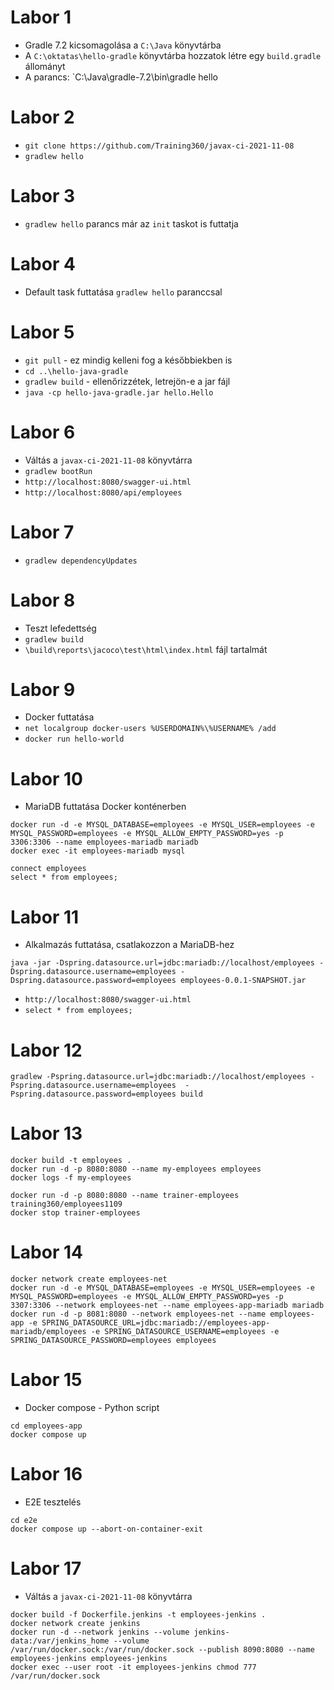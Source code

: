 # Labor 1

* Gradle 7.2 kicsomagolása a `C:\Java` könyvtárba
* A `C:\oktatas\hello-gradle` könyvtárba hozzatok létre egy `build.gradle` állományt
* A parancs: `C:\Java\gradle-7.2\bin\gradle hello

# Labor 2

* `git clone https://github.com/Training360/javax-ci-2021-11-08`
* `gradlew hello`

# Labor 3

* `gradlew hello` parancs már az `init` taskot is futtatja

# Labor 4

* Default task futtatása `gradlew hello` paranccsal

# Labor 5

* `git pull` - ez mindig kelleni fog a későbbiekben is
* `cd ..\hello-java-gradle`
* `gradlew build` - ellenőrizzétek, letrejön-e a jar fájl
* `java -cp hello-java-gradle.jar hello.Hello`

# Labor 6

* Váltás a `javax-ci-2021-11-08` könyvtárra
* `gradlew bootRun`
* `http://localhost:8080/swagger-ui.html`
* `http://localhost:8080/api/employees`

# Labor 7

* `gradlew dependencyUpdates`

# Labor 8

* Teszt lefedettség
* `gradlew build` 
* `\build\reports\jacoco\test\html\index.html` fájl tartalmát

# Labor 9

* Docker futtatása
* `net localgroup docker-users %USERDOMAIN%\%USERNAME% /add`
* `docker run hello-world`

# Labor 10

* MariaDB futtatása Docker konténerben

```shell
docker run -d -e MYSQL_DATABASE=employees -e MYSQL_USER=employees -e MYSQL_PASSWORD=employees -e MYSQL_ALLOW_EMPTY_PASSWORD=yes -p 3306:3306 --name employees-mariadb mariadb
docker exec -it employees-mariadb mysql

connect employees
select * from employees;
```

# Labor 11

* Alkalmazás futtatása, csatlakozzon a MariaDB-hez

```shell
java -jar -Dspring.datasource.url=jdbc:mariadb://localhost/employees -Dspring.datasource.username=employees -Dspring.datasource.password=employees employees-0.0.1-SNAPSHOT.jar 
```

* `http://localhost:8080/swagger-ui.html`
* `select * from employees;`

# Labor 12

```shell
gradlew -Pspring.datasource.url=jdbc:mariadb://localhost/employees -Pspring.datasource.username=employees  -Pspring.datasource.password=employees build
```

# Labor 13

```shell
docker build -t employees .
docker run -d -p 8080:8080 --name my-employees employees
docker logs -f my-employees
```

```shell
docker run -d -p 8080:8080 --name trainer-employees training360/employees1109
docker stop trainer-employees
```

# Labor 14

```shell
docker network create employees-net
docker run -d -e MYSQL_DATABASE=employees -e MYSQL_USER=employees -e MYSQL_PASSWORD=employees -e MYSQL_ALLOW_EMPTY_PASSWORD=yes -p 3307:3306 --network employees-net --name employees-app-mariadb mariadb
docker run -d -p 8081:8080 --network employees-net --name employees-app -e SPRING_DATASOURCE_URL=jdbc:mariadb://employees-app-mariadb/employees -e SPRING_DATASOURCE_USERNAME=employees -e SPRING_DATASOURCE_PASSWORD=employees employees
```

# Labor 15

* Docker compose - Python script

```shell
cd employees-app
docker compose up
```

# Labor 16

* E2E tesztelés

```shell
cd e2e
docker compose up --abort-on-container-exit
```

# Labor 17

* Váltás a `javax-ci-2021-11-08` könyvtárra

```shell
docker build -f Dockerfile.jenkins -t employees-jenkins .
docker network create jenkins
docker run -d --network jenkins --volume jenkins-data:/var/jenkins_home --volume /var/run/docker.sock:/var/run/docker.sock --publish 8090:8080 --name employees-jenkins employees-jenkins
docker exec --user root -it employees-jenkins chmod 777 /var/run/docker.sock
```
